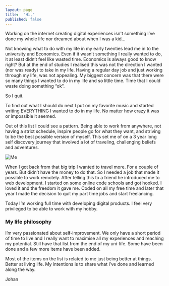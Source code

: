 ```yaml
---
layout: page
title:  "Hi,"
published: false
---
```

Working on the internet creating digital experiences isn't something I’ve done my whole life nor dreamed about when I was a kid...

Not knowing what to do with my life in my early twenties lead me in to the university and Economics. Even if it wasn’t something I really wanted to do, it at least didn’t feel like wasted time. Economics is always good to know right? But at the end of studies I realised this was not the direction I wanted (nor was ready) to take in my life. Having a regular day job and just working through my life, was not appealing. My biggest concern was that there were so many things I wanted to do in my life and so little time. Time that I could waste doing something “ok”.

So I quit.

To find out what I should do next I put on my favorite music and started writing EVERYTHING I wanted to do in my life. No matter how crazy it was or impossible it seemed.

Out of this list I could see a pattern. Being able to work from anywhere, not having a strict schedule, inspire people go for what they want, and striving to be the best possible version of myself. This set me of on a 3 year long self discovery journey that involved a lot of traveling, challenging beliefs and adventures.

![Me](/assets/contact.jpg "Me")

When I got back from that big trip I wanted to travel more. For a couple of years. But didn’t have the money to do that. So I needed a job that made it possible to work remotely. After telling this to a friend he introduced me to web development. I started on some online code schools and got hooked. I loved it and the freedom it gave me. Coded on all my free time and later that year I made the decision to quit my part time jobs and start freelancing.

Today I’m working full time with developing digital products. I feel very privileged to be able to work with my hobby.

### My life philosophy

I’m very passionated about self-improvement. We only have a short period of time to live and I really want to maximise all my experiences and reaching my potential. Still have that list from the end of my uni-life. Some have been done and a few more items have been added.

Most of the items on the list is related to me just being better at things. Better at living life. My intentions is to share what I’ve done and learned along the way.

Johan
